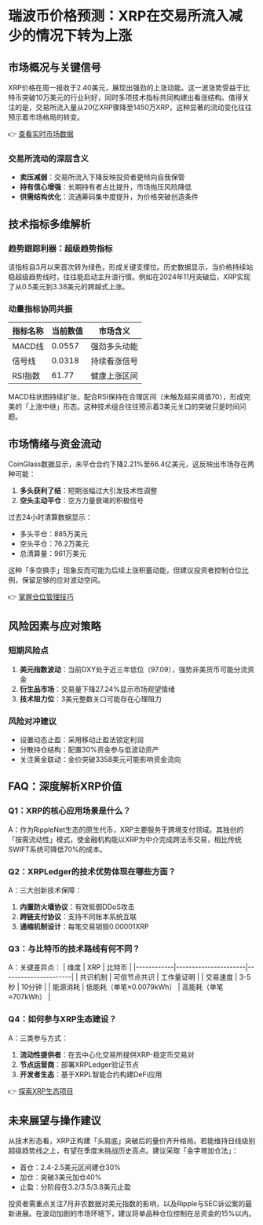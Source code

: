 # 瑞波币价格预测：XRP在交易所流入减少的情况下转为上涨

## 市场概况与关键信号

XRP价格在周一报收于2.40美元，展现出强劲的上涨动能。这一波涨势受益于比特币突破10万美元的行业利好，同时多项技术指标共同构建出看涨结构。值得关注的是，交易所流入量从20亿XRP骤降至1450万XRP，这种显著的流动变化往往预示着市场格局的转变。

👉 [查看实时市场数据](https://bit.ly/okx_welcome)

### 交易所流动的深层含义
- **卖压减弱**：交易所流入下降反映投资者更倾向自我保管
- **持有信心增强**：长期持有者占比提升，市场抛压风险降低
- **供需结构优化**：流通筹码集中度提升，为价格突破创造条件

## 技术指标多维解析

### 趋势跟踪利器：超级趋势指标
该指标自3月以来首次转为绿色，形成关键支撑位。历史数据显示，当价格持续站稳超级趋势线时，往往能启动主升浪行情。例如在2024年11月突破后，XRP实现了从0.5美元到3.38美元的跨越式上涨。

### 动量指标协同共振
| 指标名称 | 当前数值 | 市场含义 |
|---------|---------|---------|
| MACD线 | 0.0557 | 强劲多头动能 |
| 信号线   | 0.0318 | 持续看涨信号 |
| RSI指数 | 61.77 | 健康上涨区间 |

MACD柱状图持续扩张，配合RSI保持在合理区间（未触及超买阈值70），形成完美的「上涨中继」形态。这种技术组合往往预示着3美元关口的突破只是时间问题。

## 市场情绪与资金流动

CoinGlass数据显示，未平仓合约下降2.21%至66.4亿美元，这反映出市场存在两种可能：
1. **多头获利了结**：短期涨幅过大引发技术性调整
2. **空头主动平仓**：空方力量衰竭的积极信号

过去24小时清算数据显示：
- 多头平仓：885万美元
- 空头平仓：76.2万美元
- 总清算量：961万美元

这种「多空换手」现象反而可能为后续上涨积蓄动能，但建议投资者控制仓位比例，保留足够的应对波动空间。

👉 [掌握仓位管理技巧](https://bit.ly/okx_welcome)

## 风险因素与应对策略

### 短期风险点
1. **美元指数波动**：当前DXY处于近三年低位（97.09），强势非美货币可能分流资金
2. **衍生品市场**：交易量下降27.24%显示市场观望情绪
3. **技术阻力位**：3美元整数关口可能存在心理阻力

### 风险对冲建议
- 设置动态止盈：采用移动止盈法锁定利润
- 分散持仓结构：配置30%资金参与低波动资产
- 关注黄金联动：金价突破3358美元可能影响资金流向

## FAQ：深度解析XRP价值

### Q1：XRP的核心应用场景是什么？
A：作为RippleNet生态的原生代币，XRP主要服务于跨境支付领域。其独创的「按需流动性」模式，使金融机构能以XRP为中介完成跨法币交易，相比传统SWIFT系统可降低70%的成本。

### Q2：XRPLedger的技术优势体现在哪些方面？
A：三大创新技术保障：
1. **内置防火墙协议**：有效抵御DDoS攻击
2. **跨链支付协议**：支持不同账本系统互联
3. **通缩机制设计**：每笔交易销毁0.00001XRP

### Q3：与比特币的技术路线有何不同？
A：关键差异点：
| 维度       | XRP                  | 比特币               |
|------------|----------------------|----------------------|
| 共识机制   | 可信节点共识         | 工作量证明           |
| 交易速度   | 3-5秒                | 10分钟               |
| 能源消耗   | 低能耗（单笔≈0.0079kWh） | 高能耗（单笔≈707kWh） |

### Q4：如何参与XRP生态建设？
A：三类参与方式：
1. **流动性提供者**：在去中心化交易所提供XRP-稳定币交易对
2. **节点运营商**：部署XRPLedger验证节点
3. **开发者生态**：基于XRPL智能合约构建DeFi应用

👉 [探索XRP生态项目](https://bit.ly/okx_welcome)

## 未来展望与操作建议

从技术形态看，XRP正构建「头肩底」突破后的量价齐升格局。若能维持日线级别超级趋势线之上，有望在季度末挑战历史高点。建议采取「金字塔加仓法」：
- 首仓：2.4-2.5美元区间建仓30%
- 加仓：突破3美元加仓40%
- 止盈：分阶段在3.2/3.5/3.8美元止盈

投资者需重点关注7月非农数据对美元指数的影响，以及Ripple与SEC诉讼案的最新进展。在波动加剧的市场环境下，建议将单品种仓位控制在总资金的15%以内。